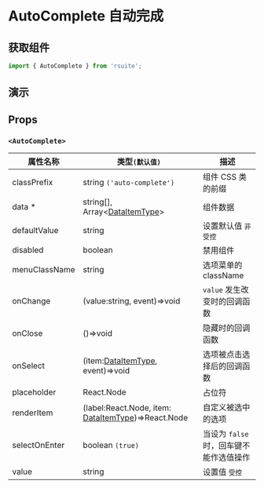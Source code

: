 # AutoComplete 自动完成

## 获取组件

```js
import { AutoComplete } from 'rsuite';
```

## 演示

<!--{demo}-->

## Props

### `<AutoComplete>`

| 属性名称      | 类型`(默认值)`                                               | 描述                                    |
| ------------- | ------------------------------------------------------------ | --------------------------------------- |
| classPrefix   | string `('auto-complete')`                                   | 组件 CSS 类的前缀                       |
| data \*       | string[], Array&lt;[DataItemType](#types)&gt;     | 组件数据                                |
| defaultValue  | string                                                       | 设置默认值 `非受控`                     |
| disabled      | boolean                                                      | 禁用组件                                |
| menuClassName | string                                                       | 选项菜单的 className                    |
| onChange      | (value:string, event)=>void                                  | `value` 发生改变时的回调函数            |
| onClose       | ()=>void                                                     | 隐藏时的回调函数                        |
| onSelect      | (item:[DataItemType](#types), event)=>void                   | 选项被点击选择后的回调函数              |
| placeholder   | React.Node                                                   | 占位符                                  |
| renderItem    | (label:React.Node, item: [DataItemType](#types))=>React.Node | 自定义被选中的选项                      |
| selectOnEnter | boolean `(true)`                                             | 当设为 `false` 时，回车键不能作选值操作 |
| value         | string                                                       | 设置值 `受控`                           |

